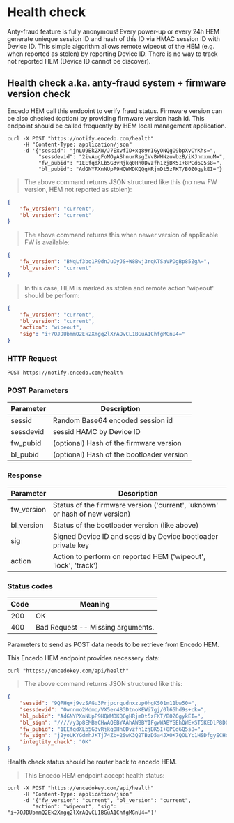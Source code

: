 # Health check

Anty-fraud feature is fully anonymous! Every power-up or every 24h HEM generate unieque session ID and hash of this ID via HMAC session ID with Device ID. This simple algorithm allows remote wipeout of the HEM (e.g. when reported as stolen) by reporting Device ID. There is no way to track not reported HEM (Device ID cannot be discover).


## Health check a.ka. anty-fraud system + firmware version check

Encedo HEM call this endpoint to verify fraud status. Firmware version can be also checked (option) by providing firmware version hash id. This endpoint should be called frequently by HEM local management application.


```shell
curl -X POST "https://notify.encedo.com/health"
     -H "Content-Type: application/json"
     -d '{"sessid": "jnLU9Bk2XW/J7ExvfID+xq89rIGyONQgO9bpXvCYKhs=",
          "sessdevid": "2ivAugFoMOyAShnurRsgIVvBWHNzuwbzB/iKJnnxmuM=",
          "fw_pubid": "1EEfqdXLb5G3vRjkq0Hn0Dvzfh1zjBK5I+8PCd6Q5s8=",
          "bl_pubid": "AdGNYPXnNUpP9HQWMDKQQgHRjmDt5zFKT/B0Z0gykEI="}
```

> The above command returns JSON structured like this (no new FW version, HEM not reported as stolen):

```json
{
	"fw_version": "current",
	"bl_version": "current"
}
```

> The above command returns this when newer version of applicable FW is available:

```json
{
	"fw_version": "BNqLf3bo1R9dnJuDyJS+W8Bwj3rqKTSaVPDgBp85ZgA=",
	"bl_version": "current"
}
```

> In this case, HEM is marked as stolen and remote action 'wipeout' should be perform:

```json
{
	"fw_version": "current",
	"bl_version": "current",
	"action": "wipeout",
	"sig": "i+7QJDUbmmQ2Ek2Xmgq2lXrAQvCL1BGuA1ChfgMGnU4="
}
```


### HTTP Request

`POST https://notify.encedo.com/health`

### POST Parameters

Parameter | Description
--------- | -----------
sessid | Random Base64 encoded session id
sessdevid | sessid HAMC by Device ID
fw_pubid | (optional) Hash of the firmware version
bl_pubid | (optional) Hash of the bootloader version



### Response
Parameter | Description
--------- | -----------
fw_version | Status of the firmware version ('current', 'uknown' or hash of new version)
bl_version | Status of the bootloader version (like above)
sig | Signed Device ID and sessid by Device bootloader private key
action | Action to perform on reported HEM ('wipeout', 'lock', 'track')

### Status codes
Code | Meaning
---------- | -------
200 | OK
400 | Bad Request -- Missing arguments.




<aside class="warning">Parameters to send as POST data needs to be retrieve from Encedo HEM.</aside>

This Encedo HEM endpoint provides necessery data:

```shell
curl "https://encedokey.com/api/health"
```

> The above command returns JSON structured like this:

```json
{
	"sessid": "9QPHq+j9vzSAGu3Prjpcrqudnxzup0hgKS01m11bw50=",
	"sessdevid": "0wnnmo2Mdmo/VX5er483DtnoKEWi7gj/0l65hd9s+ck=",
	"bl_pubid": "AdGNYPXnNUpP9HQWMDKQQgHRjmDt5zFKT/B0Z0gykEI=",
	"bl_sign": "/////y3p8EMBaCHwAQEBYAAhAWBBYIFgwWABYSEhQWE+ST5KEDlP8D0IkEID0cH4CIC96PCDOUpP9HRlGDKQQg==",
	"fw_pubid": "1EEfqdXLb5G3vRjkq0Hn0Dvzfh1zjBK5I+8PCd6Q5s8=",
	"fw_sign": "j2yoUKYGdmhJKTj74Zb+2SwK3Q2TBzD5a4JXOK7QOLYc1HSDfgyECHqAS+JTB8LHwUEZ3AXSM4A2rKtmMFNzAQ==",
	"integtity_check": "OK"
}
```


<aside class="warning">Health check status should be router back to encedo HEM.</aside>

> This Encedo HEM endpoint accept health status:

```shell
curl -X POST "https://encedokey.com/api/health"
     -H "Content-Type: application/json"
     -d '{"fw_version": "current", "bl_version": "current",
        "action": "wipeout", "sig": "i+7QJDUbmmQ2Ek2Xmgq2lXrAQvCL1BGuA1ChfgMGnU4="}'
```

